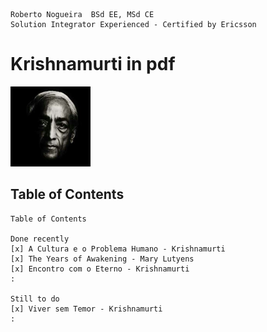 ```
Roberto Nogueira  BSd EE, MSd CE
Solution Integrator Experienced - Certified by Ericsson
```

# Krishnamurti in pdf

![ebook_cover](images/krishnamurti.png)

## Table of Contents

```
Table of Contents

Done recently
[x] A Cultura e o Problema Humano - Krishnamurti
[x] The Years of Awakening - Mary Lutyens
[x] Encontro com o Eterno - Krishnamurti
:

Still to do
[x] Viver sem Temor - Krishnamurti
:
```
